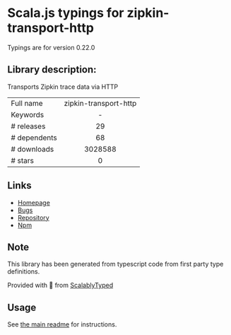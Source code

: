 
# Scala.js typings for zipkin-transport-http

Typings are for version 0.22.0

## Library description:
Transports Zipkin trace data via HTTP

|                    |                 |
| ------------------ | :-------------: |
| Full name          | zipkin-transport-http |
| Keywords           | - |
| # releases         | 29 |
| # dependents       | 68 |
| # downloads        | 3028588 |
| # stars            | 0 |

## Links
- [Homepage](https://github.com/openzipkin/zipkin-js#readme)
- [Bugs](https://github.com/openzipkin/zipkin-js/issues)
- [Repository](https://github.com/openzipkin/zipkin-js)
- [Npm](https://www.npmjs.com/package/zipkin-transport-http)
    


## Note
This library has been generated from typescript code from first party type definitions.

Provided with :purple_heart: from [ScalablyTyped](https://github.com/oyvindberg/ScalablyTyped)

## Usage
See [the main readme](../../readme.md) for instructions.


